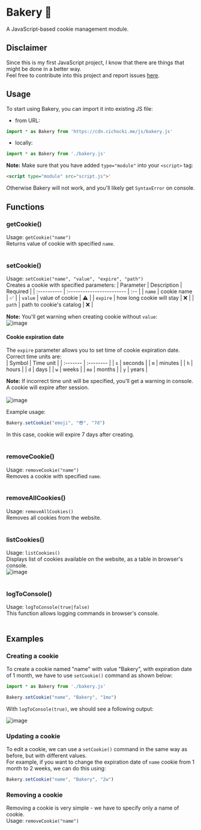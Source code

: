 # Bakery 🍪

A JavaScript-based cookie management module.

## Disclaimer

Since this is my first JavaScript project, I know that there are things that might be done in a better way.<br>
Feel free to contribute into this project and report issues [here](https://github.com/cinkciarzkozak/bakery/issues).

## Usage

To start using Bakery, you can import it into existing JS file:<br>

- from URL:<br>
```javascript
import * as Bakery from 'https://cdn.cichocki.me/js/bakery.js'
```

- locally:<br>
```javascript
import * as Bakery from './bakery.js'
```

**Note:** Make sure that you have added `type="module"` into your `<script>` tag:
```html
<script type="module" src="script.js">'
```
Otherwise Bakery will not work, and you'll likely get `SyntaxError` on console.

## Functions

### getCookie()

Usage: `getCookie("name")`<br>
Returns value of cookie with specified `name`.<br><br>

### setCookie()

Usage: `setCookie("name", "value", "expire", "path")`<br>
Creates a cookie with specified parameters:
| Parameter   | Description               | Required |
| :---------- | :------------------------ | :-- |
| `name`      | cookie name               | ✅ |
| `value`     | value of cookie           | ⚠️ |
| `expire`    | how long cookie will stay | ❌ |
| `path`      | path to cookie's catalog  | ❌ |

**Note:** You'll get warning when creating cookie without `value`:<br>
![image](https://user-images.githubusercontent.com/20629343/182138161-c24fe277-bc64-4694-a123-dc641f2a88ba.png)<br>

#### Cookie expiration date
The `expire` parameter allows you to set time of cookie expiration date.<br>
Correct time units are:<br>
| Symbol   | Time unit |
| :------- | :-------- |
| `s`      | seconds   |
| `m`      | minutes   |
| `h`      | hours     |
| `d`      | days      |
| `w`      | weeks     |
| `mo`     | months    |
| `y`      | years     |

**Note:** If incorrect time unit will be specified, you'll get a warning in console. A cookie will expire after session.<br><br>
![image](https://user-images.githubusercontent.com/20629343/182137781-f8f1a779-4181-467c-8b96-f40d54a9c315.png)

Example usage:<br>
```javascript
Bakery.setCookie("emoji", "😎", "7d")
```
In this case, cookie will expire 7 days after creating.<br><br>

### removeCookie()

Usage: `removeCookie("name")`<br>
Removes a cookie with specified `name`.<br><br>

### removeAllCookies()

Usage: `removeAllCookies()`<br>
Removes all cookies from the website.<br><br>

### listCookies()

Usage: `listCookies()`<br>
Displays list of cookies available on the website, as a table in browser's console.<br>
![image](https://user-images.githubusercontent.com/20629343/182140760-a3386b35-e3a4-4b08-9b4f-5f8642b199b5.png)<br><br>

### logToConsole()

Usage: `logToConsole(true|false)`<br>
This function allows logging commands in browser's console.<br><br>

## Examples

### Creating a cookie

To create a cookie named "name" with value "Bakery", with expiration date of 1 month, we have to use `setCookie()` command as shown below:<br>
```javascript
import * as Bakery from './bakery.js'

Bakery.setCookie("name", "Bakery", "1mo")
```
With `logToConsole(true)`, we should see a following output:

![image](https://user-images.githubusercontent.com/20629343/182137417-699c17d7-a845-4ae1-93f6-f2d682c64079.png)<br>

### Updating a cookie

To edit a cookie, we can use a `setCookie()` command in the same way as before, but with different values.<br>
For example, if you want to change the expiration date of `name` cookie from 1 month to 2 weeks, we can do this using:<br>
```javascript
Bakery.setCookie("name", "Bakery", "2w")
```

### Removing a cookie

Removing a cookie is very simple - we have to specify only a name of cookie.<br>
Usage: `removeCookie("name")`<br>
